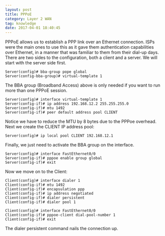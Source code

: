 ```yaml
---
layout: post
title: PPPoE
category: Layer 2 WAN
tag: knowledge
date: 2017-04-01 18:40:45
---
```

PPPoE allows us to establish a PPP link over an Ethernet connection. ISPs were the main ones to use this as it gave them authentication capabilities over Ethernet, in a manner that was familiar to them from their dial-up days. There are two sides to the configuration, both a client and a server. We will start with the server side first.
```
Server(config)# bba-group pope global
Server(config-bba-group)# virtual-template 1
```
The BBA group (Broadband Access) above is only needed if you want to run more than one PPPoE session.
```
Server(config)# interface virtual-template 1
Server(config-if)# ip address 192.168.12.2 255.255.255.0
Server(config-if)# mtu 1492
Server(config-if)# peer default address pool CLIENT
```
Notice we have to reduce the MTU by 8 bytes due to the PPPoe overhead. Next we create the CLIENT IP address pool:
```
Server(config)# ip local pool CLIENT 192.168.12.1
```
Finally, we just need to activate the BBA group on the interface.
```
Server(config)# interface FastEthernet0/0
Server(config-if)# pppoe enable group global
Server(config-if)# exit
```

Now we move on to the Client:

```
Client(config)# interface dialer 1
Client(config-if)# mtu 1492
Client(config-if)# encapsulation ppp
Client(config-if)# ip address negotiated
Client(config-if)# dialer persistent
Client(config-if)# dialer pool 1

Client(config)# interface FastEthernet0/0
Client(config-if)# pppoe-client dial-pool-number 1
Client(config-if)# exit
```
The dialer persistent command nails the connection up.